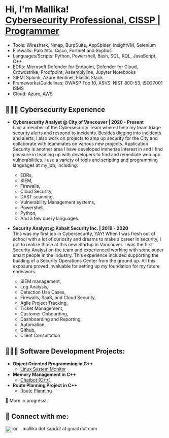 <h1>Hi, I'm Mallika! <br/> <a href="https://www.linkedin.com/in/mallikaoberoi/">Cybersecurity Professional, CISSP </a> | <a href="https://github.com/mallika05">Programmer</a> </h1>
	
- Tools: Wireshark, Nmap, BurpSuite, AppSpider, InsightVM, Selenium
- Firewalls: Palo Alto, Cisco, Fortinet and Sophos
- Languages/Scripts: Python, Powershell, Bash, SQL, KQL, JavaScript, C++ 
- EDRs: Microsoft Defender for Endpoint, Defender for Cloud, Crowdstrike, Proofpoint, Assemblyline, Jupyter Notebooks
- SIEM: Splunk, Azure Sentinel, Elastic Stack
- Frameworks/Guidelines: OWASP Top 10, ASVS, NIST 800-53, ISO27001 ISMS
- Cloud: Azure, AWS
 
<h2>🕵🏻‍♀️ Cybersecurity Experience</h2>

- <b>Cybersecurity Analyst @ City of Vancouver | 2020 - Present</b></br>
I am a member of the Cybersecurity Team where I help my team triage security alerts and respond to incidents. Besides digging into incidents and alerts, I also work on projects to amp up security for the City and collaborate with teammates on various new projects. Application Security is another area I have developed immense interest in and I find pleasure in teaming up with developers to find and remediate web app vulnerabilities. I use a variety of tools and scripting and programming languages at my job, including: 
    - EDRs,
    - SIEM,
    - Firewalls,
    - Cloud Security,
    - DAST scanning,
    - Vulnerability Management systems,
    - Powershell,
    - Python,
    - And a few query languages.
    
- <b>Security Analyst @ Kobalt Security Inc. | 2019 - 2020 </b></br>
This was my first job in Cybersecurity, YAY! When I was fresh out of school with a lot of curiosity and dreams to make a career in security, I got to realize those at this new Startup in Vancouver. I was the first Security Analyst on the team and experienced working with some super smart people in the industry. This experience included supporting the building of a Security Operations Center from the ground up. All this exposure proved invaluable for setting up my foundation for my future endeavors.
	- SIEM management,
	- Log Analysis,
	- Detection Use Cases,
	- Firewalls, SaaS, and Cloud Security,
	- Agile Project Tracking,
	- Ticket Management,
	- Customer Onboarding,
	- Dashboarding and Reporting,
	- Automation,
	- Github,
	- Client Consultation
   
<h2>👩🏻‍💻 Software Development Projects:</h2>

- <b>Object Oriented Programming in C++</b>
  - [Linux System Monitor](https://github.com/Mallika05/CppND-System-Monitor)
- <b>Memory Management in C++</b>
  - [Chatbot (C++)](https://github.com/Mallika05/CppND-Memory-Management-Chatbot)
- <b>Route Planning Project in C++</b>
  - [Route Planning](https://github.com/Mallika05/CppND-Route-Planning-Project)
 
:construction: More in progress!

<h2> 🤳 Connect with me:</h2>

[<img align="left" alt="MallikaOberoi | LinkedIn" width="22px" src="https://img.icons8.com/color/48/000000/linkedin.png" />][linkedin]

[linkedin]:https://linkedin.com/in/mallikaoberoi 
or &nbsp;&nbsp; mallika dot kaur52 at gmail dot com


<!--
Here are some ideas to get you started:

- 🔭 I’m currently working on ...
- 🌱 I’m currently learning ...
- 👯 I’m looking to collaborate on ...
- 🤔 I’m looking for help with ...
- 💬 Ask me about ...
- 📫 How to reach me: ...
- 😄 Pronouns: ...
- ⚡ Fun fact: ...

(https://icons8.com/icon/13930/linkedin)
-->
